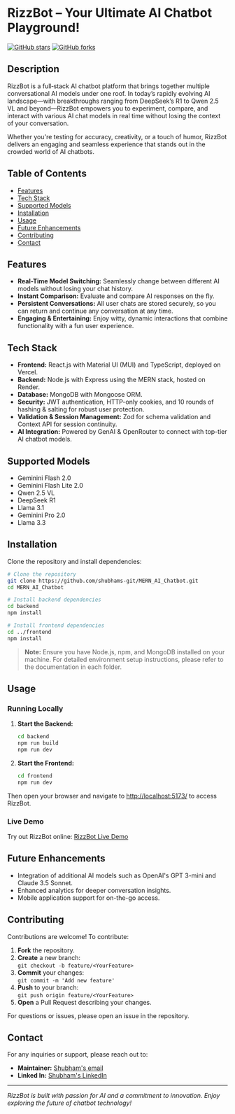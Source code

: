 # RizzBot – Your Ultimate AI Chatbot Playground!

[![GitHub stars](https://img.shields.io/github/stars/shubhams-git/MERN_AI_Chatbot?style=social)](https://github.com/shubhams-git/MERN_AI_Chatbot) 
[![GitHub forks](https://img.shields.io/github/forks/shubhams-git/MERN_AI_Chatbot?style=social)](https://github.com/shubhams-git/MERN_AI_Chatbot) 

## Description

RizzBot is a full‐stack AI chatbot platform that brings together multiple conversational AI models under one roof. In today’s rapidly evolving AI landscape—with breakthroughs ranging from DeepSeek’s R1 to Qwen 2.5 VL and beyond—RizzBot empowers you to experiment, compare, and interact with various AI chat models in real time without losing the context of your conversation.

Whether you're testing for accuracy, creativity, or a touch of humor, RizzBot delivers an engaging and seamless experience that stands out in the crowded world of AI chatbots.

## Table of Contents

- [Features](#features)
- [Tech Stack](#tech-stack)
- [Supported Models](#supported-models)
- [Installation](#installation)
- [Usage](#usage)
- [Future Enhancements](#future-enhancements)
- [Contributing](#contributing)
- [Contact](#contact)

## Features

- **Real-Time Model Switching:** Seamlessly change between different AI models without losing your chat history.
- **Instant Comparison:** Evaluate and compare AI responses on the fly.
- **Persistent Conversations:** All user chats are stored securely, so you can return and continue any conversation at any time.
- **Engaging & Entertaining:** Enjoy witty, dynamic interactions that combine functionality with a fun user experience.

## Tech Stack

- **Frontend:** React.js with Material UI (MUI) and TypeScript, deployed on Vercel.
- **Backend:** Node.js with Express using the MERN stack, hosted on Render.
- **Database:** MongoDB with Mongoose ORM.
- **Security:** JWT authentication, HTTP-only cookies, and 10 rounds of hashing & salting for robust user protection.
- **Validation & Session Management:** Zod for schema validation and Context API for session continuity.
- **AI Integration:** Powered by GenAI & OpenRouter to connect with top-tier AI chatbot models.

## Supported Models

- Geminini Flash 2.0
- Geminini Flash Lite 2.0
- Qwen 2.5 VL
- DeepSeek R1
- Llama 3.1
- Geminini Pro 2.0
- Llama 3.3

## Installation

Clone the repository and install dependencies:

```bash
# Clone the repository
git clone https://github.com/shubhams-git/MERN_AI_Chatbot.git
cd MERN_AI_Chatbot

# Install backend dependencies
cd backend
npm install

# Install frontend dependencies
cd ../frontend
npm install
```

> **Note:** Ensure you have Node.js, npm, and MongoDB installed on your machine. For detailed environment setup instructions, please refer to the documentation in each folder.

## Usage

### Running Locally

1. **Start the Backend:**
   ```bash
   cd backend
   npm run build
   npm run dev
   ```
2. **Start the Frontend:**
   ```bash
   cd frontend
   npm run dev
   ```

Then open your browser and navigate to [http://localhost:5173/](http://localhost:5173/) to access RizzBot.

### Live Demo

Try out RizzBot online: [RizzBot Live Demo](https://rizz-bot-ai.vercel.app/)

## Future Enhancements

- Integration of additional AI models such as OpenAI's GPT 3-mini and Claude 3.5 Sonnet.
- Enhanced analytics for deeper conversation insights.
- Mobile application support for on-the-go access.

## Contributing

Contributions are welcome! To contribute:

1. **Fork** the repository.
2. **Create** a new branch:  
   `git checkout -b feature/<YourFeature>`
3. **Commit** your changes:  
   `git commit -m 'Add new feature'`
4. **Push** to your branch:  
   `git push origin feature/<YourFeature>`
5. **Open** a Pull Request describing your changes.

For questions or issues, please open an issue in the repository. 

## Contact

For any inquiries or support, please reach out to:

- **Maintainer:** [Shubham's email](mailto:msg2shubh@gmail.com)
- **Linked In:** [Shubham's LinkedIn](https://www.linkedin.com/in/ss-shubham-sharma)

---

*RizzBot is built with passion for AI and a commitment to innovation. Enjoy exploring the future of chatbot technology!*
